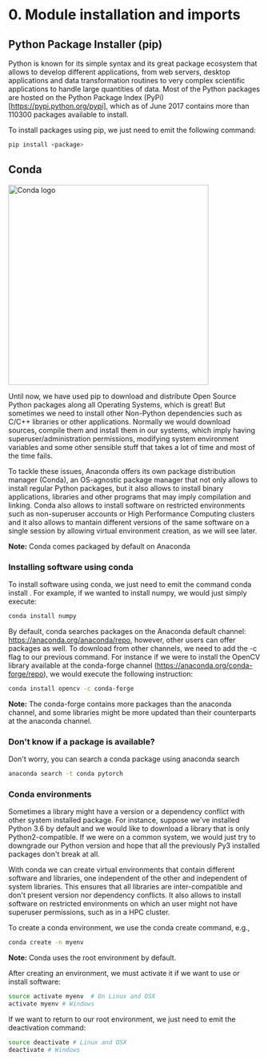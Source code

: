 # 0. Module installation and imports

## Python Package Installer (pip)

Python is known for its simple syntax and its great package ecosystem that allows to develop different applications, from web servers, desktop applications and data transformation routines to very complex scientific applications to handle large quantities of data. Most of the Python packages are hosted on the Python Package Index (PyPi)[https://pypi.python.org/pypi], which as of June 2017 contains more than 110300 packages available to install.

To install packages using pip, we just need to emit the following command:

```bash
pip install <package>
```
## Conda

<img src="https://camo.githubusercontent.com/fad01f2c15a7fc0326d7e9cc816f46757fc86ed8/68747470733a2f2f73332e616d617a6f6e6177732e636f6d2f636f6e64612d6465762f636f6e64615f6c6f676f2e737667" alt="Conda logo" style="width: 400px;"/>

Until now, we have used pip to download and distribute Open Source Python packages along all Operating Systems, which is great! But sometimes we need to install other Non-Python dependencies such as C/C++ libraries or other applications. Normally we would download sources, compile them and install them in our systems, which imply having superuser/administration permissions, modifying system environment variables and some other sensible stuff that takes a lot of time and most of the time fails.

To tackle these issues, Anaconda offers its own package distribution manager (Conda), an OS-agnostic package manager that not only allows to install regular Python packages, but it also allows to install binary applications, libraries and other programs that may imply compilation and linking. Conda also allows to install software on restricted environments such as non-superuser accounts or High Performance Computing clusters and it also allows to mantain different versions of the same software on a single session by allowing virtual environment creation, as we will see later.

**Note:** Conda comes packaged by default on Anaconda

### Installing software using conda

To install software using conda, we just need to emit the command conda install <package>. For example, if we wanted to install numpy, we would just simply execute:

```bash
conda install numpy
```

By default, conda searches packages on the Anaconda default channel: https://anaconda.org/anaconda/repo, however, other users can offer packages as well. To download from other channels, we need to add the -c flag to our previous command. For instance if we were to install the OpenCV library available at the conda-forge channel (https://anaconda.org/conda-forge/repo), we would execute the following instruction:

```bash
conda install opencv -c conda-forge
```

**Note:** The conda-forge contains more packages than the anaconda channel, and some libraries might be more updated than their counterparts at the anaconda channel.

### Don't know if a package is available?

Don't worry, you can search a conda package using anaconda search

```bash
anaconda search -t conda pytorch
```

### Conda environments

Sometimes a library might have a version or a dependency conflict with other system installed package. For instance, suppose we've installed Python 3.6 by default and we would like to download a library that is only Python2-compatible. If we were on a common system, we would just try to downgrade our Python version and hope that all the previously Py3 installed packages don't break at all.

With conda we can create virtual environments that contain different software and libraries, one independent of the other and independent of system libraries. This ensures that all libraries are inter-compatible and don't present version nor dependency conflicts. It also allows to install software on restricted environments on which an user might not have superuser permissions, such as in a HPC cluster.

To create a conda environment, we use the conda create command, e.g.,

```bash
conda create -n myenv
```

**Note:** Conda uses the root environment by default.

After creating an environment, we must activate it if we want to use or install software:

```bash
source activate myenv  # On Linux and OSX
activate myenv # Windows
```

If we want to return to our root environment, we just need to emit the deactivation command:

```bash
source deactivate # Linux and OSX
deactivate # Windows
```
